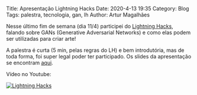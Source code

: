 Title: Apresentação Lightning Hacks
Date: 2020-4-13 19:35
Category: Blog
Tags: palestra, tecnologia, gan, lh
Author: Artur Magalhães

Nesse último fim de semana (dia 11/4) participei do [Lightning Hacks](https://lh.imesec.ime.usp.br/), falando sobre GANs (Generative Adversarial Networks) e como elas podem ser utilizadas para criar arte!

A palestra é curta (5 min, pelas regras do LH) e bem introdutória, mas de toda forma, foi super legal poder ter participado. Os slides da apresentação se encontram [aqui]({static}/slides/lh.pdf).

Vídeo no Youtube:

[![Lightning Hacks](https://img.youtube.com/vi/Hksu-zRh5_Q/0.jpg)](http://www.youtube.com/watch?v=Hksu-zRh5_Q)